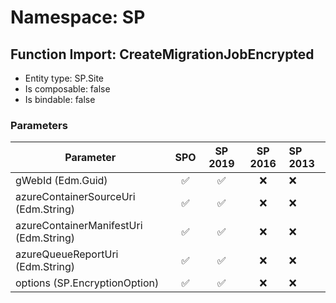 # Namespace: SP

## Function Import: CreateMigrationJobEncrypted

- Entity type: SP.Site
- Is composable: false
- Is bindable: false

### Parameters

Parameter | SPO | SP 2019 | SP 2016 | SP 2013
----------|:---:|:-------:|:-------:|:-------
gWebId (Edm.Guid) | ✅ | ✅ | ❌ | ❌
azureContainerSourceUri (Edm.String) | ✅ | ✅ | ❌ | ❌
azureContainerManifestUri (Edm.String) | ✅ | ✅ | ❌ | ❌
azureQueueReportUri (Edm.String) | ✅ | ✅ | ❌ | ❌
options (SP.EncryptionOption) | ✅ | ✅ | ❌ | ❌